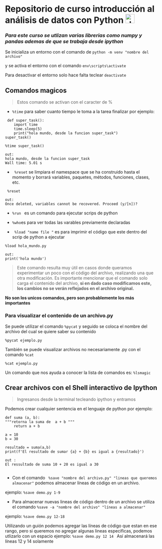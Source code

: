 # Repositorio de curso introducción al análisis de datos con Python <img src="https://upload.wikimedia.org/wikipedia/commons/c/c3/Python-logo-notext.svg" alt="drawing" width="30"/>  

### _Para este curso se utlizan varias librerias como numpy y pandas ademas de que se trabaja desde ipython_ 

Se inicializa un entorno con el comando de
 ```python -m venv "nombre del archivo"```

y se activa el entorno con el comando 
```env\scripts\activate```

Para desactivar el entorno solo hace falta teclear 
```deactivate```


## Comandos magicos 

> Estos comando se activan con el caracter de % 
- ```%time``` para saber cuanto tiempo le toma a la tarea finalizar por ejemplo:
```
 def super_task():
    import time 
    time.sleep(5)
    print("hola mundo, desde la funcion super_task")
super_task()

%time super_task()

out: 
hola mundo, desde la funcion super_task
Wall time: 5.01 s
```

- ``` %reset``` se limpiara el namespace que se ha construido hasta el momento y borrará variables, paquetes, métodos, funciones, clases, etc. 

```
 %reset

out: 
Once deleted, variables cannot be recovered. Proceed (y/[n])?
```

- ```%run ``` es un comando para ejecutar scrips de python
- ```%who```es para ver todas las varables previamente declaradas

- ``` %load "name file "``` es para imprimir el código que este dentro del scrip de python a ejecutar 
 ``` 
 %load hola_mundo.py

 out:
 print('hola mundo')
 ```
 >Este comando resulta muy útil en casos donde queramos experimentar un poco con el código del archivo, realizando una que otra modificación.
Es importante mencionar que el comando solo carga el contenido del archivo, **si en dado caso modificamos este, los cambios no se verán reflejados en el archivo original.**


 __No son los unicos comandos, pero son probablemente los más importantes__



### Para visualizar el contenido de un archivo.py
Se puede utilizar el comando ```%pycat``` y seguido se coloca el nombre del archivo del cual se quiere saber su contenido
```
%pycat ejemplo.py
```

También se puede visualizar archivos no necesariamente .py con el comando ```%cat```
```
%cat ejemplo.py
```


Un comando que nos ayuda a conocer la lista de comandos es: ```%lsmagic```






## Crear archivos con el Shell interactivo de Ipython

> Ingresanos desde la terminal tecleando ipython y entramos

Podemos crear cualquier sentencia en el lenguaje de python por ejemplo: 

``` 
def suma (a, b):
"""retorna la suma de  a + b """
    return a + b 

a = 10 
b = 30

resultado = suma(a,b)
print(f'El resultado de sumar {a} + {b} es igual a {resultado}')

out :
El ressultado de suma 10 + 20 es igual a 30 


```   
- Con el comando ``` %save "nombre del archivo.py" "lineas que queremos almacenar"``` podemos almacenar líneas de código en un archivo. 

ejemplo: 
   ```%save demo.py 1-9```


- Para almacenar nuevas lineas de código dentro de un archivo se utiliza el comando ```%save -a "nombre del archivo" "líneas a almacenar"```

ejemplo: 
```%save demo.py 12-18```

Utilizando un guión podemos agregar las líneas de código que estan en ese rango, pero si queremos no agregar algunas lineas especificas, podemos utlizarlo con un espacio
ejemplo:
```%save demo.py 12 14 ```
Así almacenará las líneas 12 y 14 solamente 

